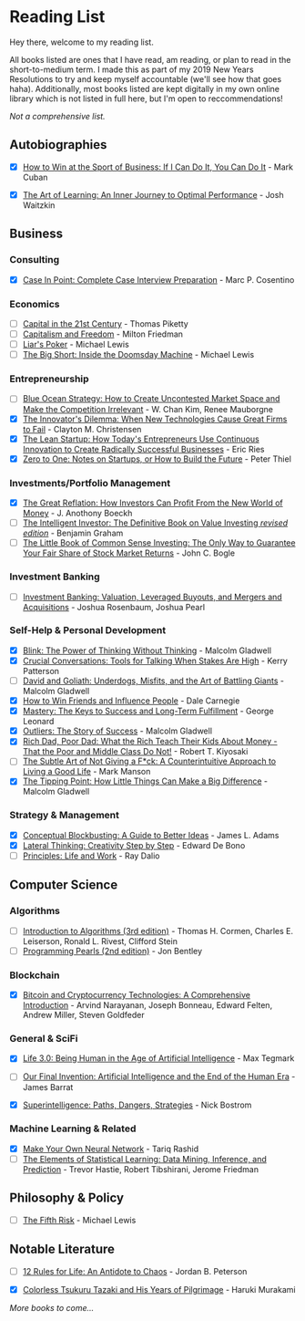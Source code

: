 # Reading List #
Hey there, welcome to my reading list.

All books listed are ones that I have read, am reading, or plan to read in the short-to-medium term. I made this as part of my 2019 New Years Resolutions to try and keep myself accountable (we'll see how that goes haha). Additionally, most books listed are kept digitally in my own online library which is not listed in full here, but I'm open to reccommendations!

*Not a comprehensive list.*



## Autobiographies ##
- [x] [How to Win at the Sport of Business: If I Can Do It, You Can Do It](https://www.amazon.com/How-Win-Sport-Business-Can-ebook/dp/B006AX6ONI) - Mark Cuban
- [x] [The Art of Learning: An Inner Journey to Optimal Performance](https://www.amazon.com/Art-Learning-Journey-Optimal-Performance/dp/0743277465) - Josh Waitzkin


## Business ##


### Consulting ###
- [x] [Case In Point: Complete Case Interview Preparation](https://www.amazon.com/Case-Point-Complete-Interview-Preparation/dp/0971015880) - Marc P. Cosentino

### Economics ###
- [ ] [Capital in the 21st Century](https://www.amazon.com/Capital-Twenty-First-Century-Thomas-Piketty/dp/0674979850) - Thomas Piketty
- [ ] [Capitalism and Freedom](https://www.amazon.com/Capitalism-Freedom-Anniversary-Milton-Friedman/dp/0226264211) - Milton Friedman
- [ ] [Liar's Poker](https://www.amazon.com/Liars-Poker-Norton-Paperback-Michael/dp/039333869X) - Michael Lewis
- [ ] [The Big Short: Inside the Doomsday Machine](https://www.amazon.com/Big-Short-Inside-Doomsday-Machine/dp/0393338827) - Michael Lewis

### Entrepreneurship ###
- [ ] [Blue Ocean Strategy: How to Create Uncontested Market Space and Make the Competition Irrelevant](https://www.amazon.com/Blue-Ocean-Strategy-Uncontested-Competition/dp/1591396190) - W. Chan Kim, Renee Mauborgne
- [x] [The Innovator's Dilemma: When New Technologies Cause Great Firms to Fail](https://www.amazon.com/Innovators-Dilemma-Technologies-Cause-Great/dp/1565114159) - Clayton M. Christensen
- [x] [The Lean Startup: How Today's Entrepreneurs Use Continuous Innovation to Create Radically Successful Businesses](https://www.amazon.com/Lean-Startup-Entrepreneurs-Continuous-Innovation/dp/0307887898) - Eric Ries
- [x] [Zero to One: Notes on Startups, or How to Build the Future](https://www.amazon.com/Zero-One-Notes-Startups-Future/dp/0804139296) - Peter Thiel

### Investments/Portfolio Management ###
- [x] [The Great Reflation: How Investors Can Profit From the New World of Money](https://www.amazon.com/Great-Reflation-Investors-Profit-World/dp/0470538775) - J. Anothony Boeckh
- [ ] [The Intelligent Investor: The Definitive Book on Value Investing _revised edition_](https://www.amazon.com/Intelligent-Investor-Definitive-Investing-Essentials/dp/0060555661) - Benjamin Graham
- [ ] [The Little Book of Common Sense Investing: The Only Way to Guarantee Your Fair Share of Stock Market Returns](https://www.amazon.com/Little-Book-Common-Sense-Investing/dp/0470102101) - John C. Bogle

### Investment Banking ###
- [ ] [Investment Banking: Valuation, Leveraged Buyouts, and Mergers and Acquisitions](https://www.amazon.com/Investment-Banking-Valuation-Leveraged-Acquisitions/dp/1118656210) - Joshua Rosenbaum, Joshua Pearl

### Self-Help & Personal Development ###
- [x] [Blink: The Power of Thinking Without Thinking](https://www.amazon.com/Blink-Power-Thinking-Without/dp/0316010669) - Malcolm Gladwell
- [x] [Crucial Conversations: Tools for Talking When Stakes Are High](https://www.amazon.com/Crucial-Conversations-Talking-Stakes-Second/dp/1469266822) - Kerry Patterson
- [ ] [David and Goliath: Underdogs, Misfits, and the Art of Battling Giants](https://www.amazon.com/David-Goliath-Underdogs-Misfits-Battling/dp/0316204374) - Malcolm Gladwell
- [x] [How to Win Friends and Influence People](https://www.amazon.com/How-Win-Friends-Influence-People/dp/0671027034) - Dale Carnegie
- [x] [Mastery: The Keys to Success and Long-Term Fulfillment](https://www.amazon.com/Mastery-Keys-Success-Long-Term-Fulfillment/dp/0452267560) - George Leonard
- [x] [Outliers: The Story of Success](https://www.amazon.com/Outliers-Story-Success-Malcolm-Gladwell/dp/0316017930) - Malcolm Gladwell
- [x] [Rich Dad, Poor Dad: What the Rich Teach Their Kids About Money - That the Poor and Middle Class Do Not!](https://www.amazon.com/Rich-Dad-Poor-Teach-Middle/dp/1543626610) - Robert T. Kiyosaki
- [ ] [The Subtle Art of Not Giving a F*ck: A Counterintuitive Approach to Living a Good Life](https://www.amazon.com/Subtle-Art-Not-Giving-Counterintuitive-ebook/dp/B019MMUA8S) - Mark Manson
- [x] [The Tipping Point: How Little Things Can Make a Big Difference](https://www.amazon.com/Tipping-Point-Little-Things-Difference/dp/0316346624) - Malcolm Gladwell

### Strategy & Management ###
- [x] [Conceptual Blockbusting: A Guide to Better Ideas](https://www.amazon.com/Conceptual-Blockbusting-Guide-Better-Ideas/dp/0738205370) - James L. Adams
- [x] [Lateral Thinking: Creativity Step by Step](https://www.amazon.com/Lateral-Thinking-Creativity-Step/dp/0060903252) - Edward De Bono
- [ ] [Principles: Life and Work](https://www.amazon.com/Principles-Life-Work-Ray-Dalio/dp/1501124021) - Ray Dalio

## Computer Science ##

### Algorithms ###
- [ ] [Introduction to Algorithms (3rd edition)](https://www.amazon.com/Introduction-Algorithms-3rd-MIT-Press/dp/0262033844) - Thomas H. Cormen, Charles E. Leiserson, Ronald L. Rivest, Clifford Stein
- [ ] [Programming Pearls (2nd edition)](https://www.amazon.com/Programming-Pearls-2nd-Jon-Bentley/dp/0201657880) - Jon Bentley

### Blockchain ###
- [x] [Bitcoin and Cryptocurrency Technologies: A Comprehensive Introduction](https://www.amazon.com/Bitcoin-Cryptocurrency-Technologies-Comprehensive-Introduction/dp/0691171696) - Arvind Narayanan, Joseph Bonneau, Edward Felten, Andrew Miller, Steven Goldfeder

### General & SciFi ### 
- [x] [Life 3.0: Being Human in the Age of Artificial Intelligence](https://www.amazon.com/Life-3-0-Being-Artificial-Intelligence/dp/1101946598) - Max Tegmark
- [ ] [Our Final Invention: Artificial Intelligence and the End of the Human Era](https://www.amazon.com/Our-Final-Invention-Artificial-Intelligence/dp/0312622376) - James Barrat
- [x] [Superintelligence: Paths, Dangers, Strategies](https://www.amazon.com/Superintelligence-Dangers-Strategies-Nick-Bostrom/dp/1501227742) - Nick Bostrom


### Machine Learning & Related ###
- [x] [Make Your Own Neural Network](https://www.amazon.com/Make-Your-Own-Neural-Network-ebook/dp/B01EER4Z4G) - Tariq Rashid
- [ ] [The Elements of Statistical Learning: Data Mining, Inference, and Prediction](https://www.amazon.com/Elements-Statistical-Learning-Springer-Statistics-ebook/dp/B00475AS2E/) - Trevor Hastie, Robert Tibshirani, Jerome Friedman

## Philosophy & Policy ##
- [ ] [The Fifth Risk](https://www.amazon.com/Fifth-Risk-Michael-Lewis/dp/1324002646) - Michael Lewis


## Notable Literature ##
- [ ] [12 Rules for Life: An Antidote to Chaos](https://www.amazon.com/12-Rules-Life-Antidote-Chaos/dp/0345816021) - Jordan B. Peterson
- [x] [Colorless Tsukuru Tazaki and His Years of Pilgrimage](https://www.amazon.com/Colorless-Tsukuru-Tazaki-Years-Pilgrimage/dp/0804170126) - Haruki Murakami



*More books to come...*
